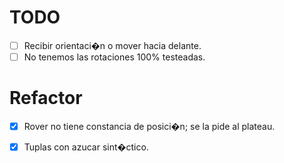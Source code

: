# TODO
- [ ] Recibir orientaci�n o mover hacia delante.
- [ ] No tenemos las rotaciones 100% testeadas.

# Refactor
- [x] Rover no tiene constancia de posici�n; se la pide al plateau.
- [x] Tuplas con azucar sint�ctico.

